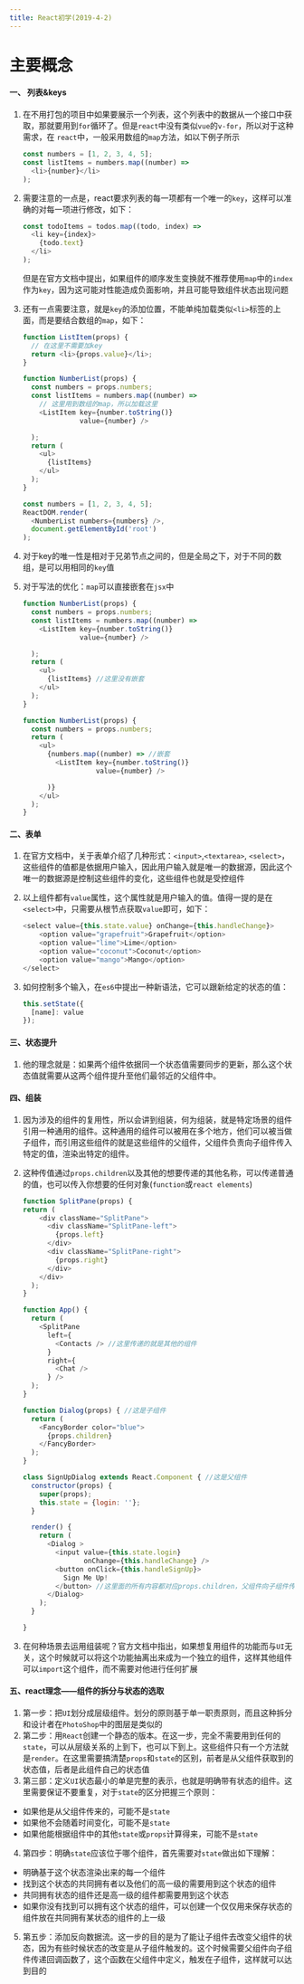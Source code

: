```yaml
---
title: React初学(2019-4-2)
---
```


# 主要概念
#### 一、 列表&keys
1. 在不用打包的项目中如果要展示一个列表，这个列表中的数据从一个接口中获取，那就要用到`for`循环了。但是`react`中没有类似`vue`的`v-for`，所以对于这种需求，在 `react`中，一般采用数组的`map`方法，如以下例子所示

    ```js
    const numbers = [1, 2, 3, 4, 5];
    const listItems = numbers.map((number) =>
      <li>{number}</li>
    );
    ```

2. 需要注意的一点是，react要求列表的每一项都有一个唯一的`key`，这样可以准确的对每一项进行修改，如下：

    ```js
    const todoItems = todos.map((todo, index) =>
      <li key={index}>
        {todo.text}
      </li>
    );
    ```
    但是在官方文档中提出，如果组件的顺序发生变换就不推荐使用`map`中的`index`作为`key`，因为这可能对性能造成负面影响，并且可能导致组件状态出现问题

3. 还有一点需要注意，就是`key`的添加位置，不能单纯加载类似`<li>`标签的上面，而是要结合数组的`map`，如下：

    ```js
    function ListItem(props) {
      // 在这里不需要加key
      return <li>{props.value}</li>;
    }
    
    function NumberList(props) {
      const numbers = props.numbers;
      const listItems = numbers.map((number) =>
        // 这里用到数组的map，所以加载这里
        <ListItem key={number.toString()}
                  value={number} />
    
      );
      return (
        <ul>
          {listItems}
        </ul>
      );
    }
    
    const numbers = [1, 2, 3, 4, 5];
    ReactDOM.render(
      <NumberList numbers={numbers} />,
      document.getElementById('root')
    );   
    ```
4. 对于key的唯一性是相对于兄弟节点之间的，但是全局之下，对于不同的数组，是可以用相同的`key`值
5. 对于写法的优化：`map`可以直接嵌套在`jsx`中

    ```js
    function NumberList(props) {
      const numbers = props.numbers;
      const listItems = numbers.map((number) =>
        <ListItem key={number.toString()}
                  value={number} />
    
      );
      return (
        <ul>
          {listItems} //这里没有嵌套
        </ul>
      );
    }
    
    function NumberList(props) {
      const numbers = props.numbers;
      return (
        <ul>
          {numbers.map((number) => //嵌套
            <ListItem key={number.toString()}
                      value={number} />
    
          )}
        </ul>
      );
    }
    ```

#### 二、表单
1. 在官方文档中，关于表单介绍了几种形式：`<input>`,`<textarea>`, `<select>`，这些组件的值都是依据用户输入，因此用户输入就是唯一的数据源，因此这个唯一的数据源是控制这些组件的变化，这些组件也就是受控组件
2. 以上组件都有`value`属性，这个属性就是用户输入的值。值得一提的是在`<select>`中，只需要从根节点获取`value`即可，如下：
    
    ```js
    <select value={this.state.value} onChange={this.handleChange}>
        <option value="grapefruit">Grapefruit</option>
        <option value="lime">Lime</option>
        <option value="coconut">Coconut</option>
        <option value="mango">Mango</option>
    </select>
    ```
3. 如何控制多个输入，在`es6`中提出一种新语法，它可以跟新给定的状态的值：
    ```js
    this.setState({
      [name]: value
    });
    ```

#### 三、状态提升
1. 他的理念就是：如果两个组件依据同一个状态值需要同步的更新，那么这个状态值就需要从这两个组件提升至他们最邻近的父组件中。

#### 四、组装
1. 因为涉及的组件的复用性，所以会讲到组装，何为组装，就是特定场景的组件引用一种通用的组件。这种通用的组件可以被用在多个地方，他们可以被当做子组件，而引用这些组件的就是这些组件的父组件，父组件负责向子组件传入特定的值，渲染出特定的组件。
2. 这种传值通过`props.children`以及其他的想要传递的其他名称，可以传递普通的值，也可以传入你想要的任何对象(`function`或`react elements`)
    ```js
    function SplitPane(props) {
    return (
        <div className="SplitPane">
          <div className="SplitPane-left">
            {props.left}
          </div>
          <div className="SplitPane-right">
            {props.right}
          </div>
        </div>
      );
    }

    function App() {
      return (
        <SplitPane
          left={
            <Contacts /> //这里传递的就是其他的组件
          }
          right={
            <Chat />
          } />
      );
    }
    ```

    ```js
    function Dialog(props) { //这是子组件
      return (
        <FancyBorder color="blue">
          {props.children}
        </FancyBorder>
      );
    }

    class SignUpDialog extends React.Component { //这是父组件
      constructor(props) {
        super(props);
        this.state = {login: ''};
      }

      render() {
        return (
          <Dialog >
            <input value={this.state.login}
                   onChange={this.handleChange} />
            <button onClick={this.handleSignUp}>
              Sign Me Up!
            </button> //这里面的所有内容都对应props.children，父组件向子组件传值
          </Dialog>
        );
      }

    }
    ```
3. 在何种场景去运用组装呢？官方文档中指出，如果想复用组件的功能而与`UI`无关，这个时候就可以将这个功能抽离出来成为一个独立的组件，这样其他组件可以`import`这个组件，而不需要对他进行任何扩展

#### 五、react理念——组件的拆分与状态的选取
1. 第一步：把`UI`划分成层级组件。划分的原则基于单一职责原则，而且这种拆分和设计者在`PhotoShop`中的图层是类似的
2. 第二步：用`React`创建一个静态的版本。在这一步，完全不需要用到任何的`state`，可以从层级关系的上到下，也可以下到上。这些组件只有一个方法就是`render`。在这里需要搞清楚`props`和`state`的区别，前者是从父组件获取到的状态值，后者是此组件自己的状态值
3. 第三部：定义`UI`状态最小的单是完整的表示，也就是明确带有状态的组件。这里需要保证不要重复，对于`state`的区分把握三个原则：
  * 如果他是从父组件传来的，可能不是`state`
  * 如果他不会随着时间变化，可能不是`state`
  * 如果他能根据组件中的其他`state`或`props`计算得来，可能不是`state`
4. 第四步：明确`state`应该位于哪个组件，首先需要对`state`做出如下理解：
  * 明确基于这个状态渲染出来的每一个组件
  * 找到这个状态的共同拥有者以及他们的高一级的需要用到这个状态的组件
  * 共同拥有状态的组件还是高一级的组件都需要用到这个状态
  * 如果你没有找到可以拥有这个状态的组件，可以创建一个仅仅用来保存状态的组件放在共同拥有某状态的组件的上一级
5. 第五步：添加反向数据流。这一步的目的是为了能让子组件去改变父组件的状态，因为有些时候状态的改变是从子组件触发的。这个时候需要父组件向子组件传递回调函数了，这个函数在父组件中定义，触发在子组件，这样就可以达到目的